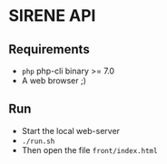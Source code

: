 # SIRENE API

## Requirements

- `php` php-cli binary >= 7.0
- A web browser ;)

## Run

- Start the local web-server
- `./run.sh`
- Then open the file `front/index.html` 